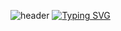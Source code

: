 ![header](https://capsule-render.vercel.app/api?type=waving&color=auto&height=300&section=header&text=Hello%20I'm%20HyeonSeok&fontSize=55)
[![Typing SVG](https://readme-typing-svg.demolab.com?font=K2D&weight=700&size=30&pause=1000&color=FFFFFF&center=true&width=700&lines=%22+Hello+World!!+%22;%22+I'm+Web+Developer+%22)](https://git.io/typing-svg)

